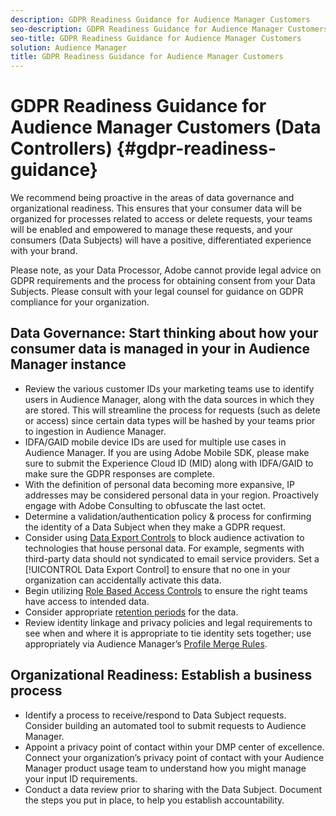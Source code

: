 ```yaml
---
description: GDPR Readiness Guidance for Audience Manager Customers
seo-description: GDPR Readiness Guidance for Audience Manager Customers
seo-title: GDPR Readiness Guidance for Audience Manager Customers
solution: Audience Manager
title: GDPR Readiness Guidance for Audience Manager Customers
---
```


# GDPR Readiness Guidance for Audience Manager Customers (Data Controllers) {#gdpr-readiness-guidance}

We recommend being proactive in the areas of data governance and organizational readiness. This ensures that your consumer data will be organized for processes related to access or delete requests, your teams will be enabled and empowered to manage these requests, and your consumers (Data Subjects) will have a positive, differentiated experience with your brand.

Please note, as your Data Processor, Adobe cannot provide legal advice on GDPR requirements and the process for obtaining consent from your Data Subjects. Please consult with your legal counsel for guidance on GDPR compliance for your organization.

## Data Governance: Start thinking about how your consumer data is managed in your in Audience Manager instance

* Review the various customer IDs your marketing teams use to identify users in Audience Manager, along with the data sources in which they are stored. This will streamline the process for requests (such as delete or access) since certain data types will be hashed by your teams prior to ingestion in Audience Manager.
* IDFA/GAID mobile device IDs are used for multiple use cases in Audience Manager. If you are using Adobe Mobile SDK, please make sure to submit the Experience Cloud ID (MID) along with IDFA/GAID to make sure the GDPR responses are complete.
* With the definition of personal data becoming more expansive, IP addresses may be considered personal data in your region. Proactively engage with Adobe Consulting to obfuscate the last octet.
* Determine a validation/authentication policy & process for confirming the identity of a Data Subject when they make a GDPR request.
* Consider using [Data Export Controls](../../features/data-export-controls.md) to block audience activation to technologies that house personal data. For example, segments with third-party data should not syndicated to email service providers. Set a [!UICONTROL Data Export Control] to ensure that no one in your organization can accidentally activate this data.
* Begin utilizing [Role Based Access Controls](../../features/administration/administration-overview.md) to ensure the right teams have access to intended data.
* Consider appropriate [retention periods](../../faq/faq-privacy.md#data-retention-faq) for the data.
* Review identity linkage and privacy policies and legal requirements to see when and where it is appropriate to tie identity sets together; use appropriately via Audience Manager’s [Profile Merge Rules](../../features/profile-merge-rules/merge-rules-overview.md).

## Organizational Readiness: Establish a business process

* Identify a process to receive/respond to Data Subject requests. Consider building an automated tool to submit requests to Audience Manager.
* Appoint a privacy point of contact within your DMP center of excellence. Connect your organization’s privacy point of contact with your Audience Manager product usage team to understand how you might manage your input ID requirements.
* Conduct a data review prior to sharing with the Data Subject. Document the steps you put in place, to help you establish accountability.
